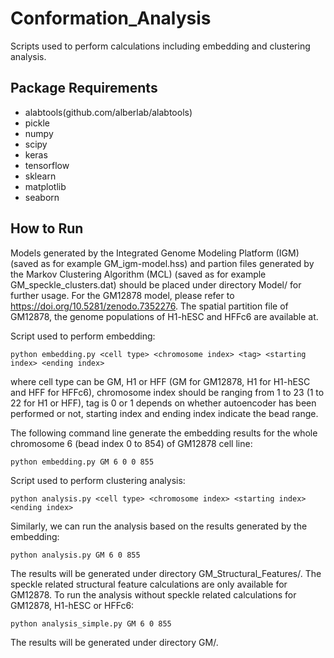 # Conformation_Analysis
Scripts used to perform calculations including embedding and clustering analysis.
## Package Requirements
- alabtools(github.com/alberlab/alabtools)
- pickle
- numpy
- scipy
- keras
- tensorflow
- sklearn
- matplotlib
- seaborn
## How to Run
Models generated by the Integrated Genome Modeling Platform (IGM) (saved as for example GM_igm-model.hss) and partion files generated by the Markov Clustering Algorithm (MCL) (saved as for example GM_speckle_clusters.dat) should be placed under directory Model/ for further usage. For the GM12878 model, please refer to https://doi.org/10.5281/zenodo.7352276. The spatial partition file of GM12878, the genome populations of H1-hESC and HFFc6 are available at.

Script used to perform embedding:
```
python embedding.py <cell type> <chromosome index> <tag> <starting index> <ending index>
```
where cell type can be GM, H1 or HFF (GM for GM12878, H1 for H1-hESC and HFF for HFFc6), chromosome index should be ranging from 1 to 23 (1 to 22 for H1 or HFF), tag is 0 or 1 depends on whether autoencoder has been performed or not, starting index and ending index indicate the bead range. 

The following command line generate the embedding results for the whole chromosome 6 (bead index 0 to 854) of GM12878 cell line:
```
python embedding.py GM 6 0 0 855
```

Script used to perform clustering analysis:
```
python analysis.py <cell type> <chromosome index> <starting index> <ending index>
```
Similarly, we can run the analysis based on the results generated by the embedding:
```
python analysis.py GM 6 0 855
```
The results will be generated under directory GM_Structural_Features/. The speckle related structural feature calculations are only available for GM12878. To run the analysis without speckle related calculations for GM12878, H1-hESC or HFFc6:
```
python analysis_simple.py GM 6 0 855
```
The results will be generated under directory GM/.

